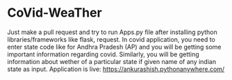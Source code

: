 # CoVid-WeaTher
Just make a pull request and try to run Apps.py file after installing python libraries/frameworks like flask, request.
In covid application, you need to enter state code like for Andhra Pradesh (AP) and you will be getting some important information regarding covid.
Similarly, you will be getting information about wether of a particular state if given name of any indian state as input.
Application is live: https://ankurashish.pythonanywhere.com/
